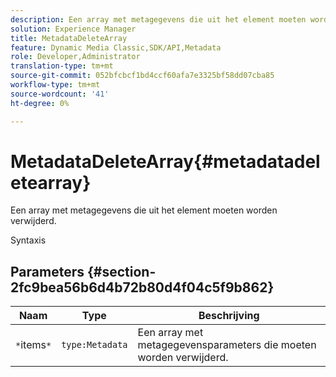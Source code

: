 ```yaml
---
description: Een array met metagegevens die uit het element moeten worden verwijderd.
solution: Experience Manager
title: MetadataDeleteArray
feature: Dynamic Media Classic,SDK/API,Metadata
role: Developer,Administrator
translation-type: tm+mt
source-git-commit: 052bfcbcf1bd4ccf60afa7e3325bf58dd07cba85
workflow-type: tm+mt
source-wordcount: '41'
ht-degree: 0%

---
```



# MetadataDeleteArray{#metadatadeletearray}

Een array met metagegevens die uit het element moeten worden verwijderd.

Syntaxis

## Parameters {#section-2fc9bea56b6d4b72b80d4f04c5f9b862}

| Naam | Type | Beschrijving |
|---|---|---|
| `*`items`*` | `type:Metadata` | Een array met metagegevensparameters die moeten worden verwijderd. |

